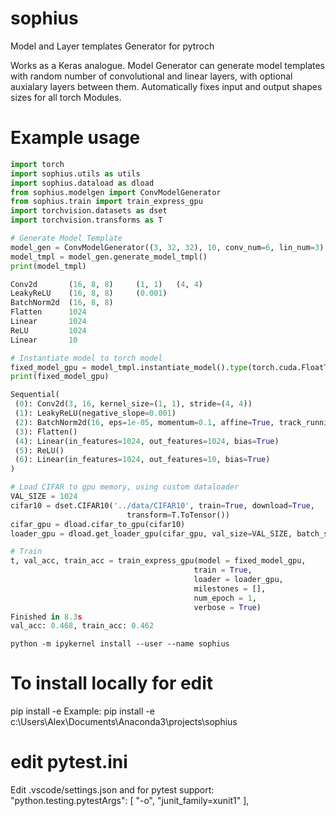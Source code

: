 # sophius
 Model and Layer templates Generator for pytroch

 Works as a Keras analogue. Model Generator can generate model templates with random number
 of convolutional and linear layers, with optional auxialary layers between them. Automatically
 fixes input and output shapes sizes for all torch Modules. 

 # Example usage

 ```python
import torch
import sophius.utils as utils
import sophius.dataload as dload
from sophius.modelgen import ConvModelGenerator
from sophius.train import train_express_gpu
import torchvision.datasets as dset
import torchvision.transforms as T

# Generate Model Template
model_gen = ConvModelGenerator((3, 32, 32), 10, conv_num=6, lin_num=3)
model_tmpl = model_gen.generate_model_tmpl()
print(model_tmpl)

Conv2d       (16, 8, 8)     (1, 1)   (4, 4)  
LeakyReLU    (16, 8, 8)     (0.001) 
BatchNorm2d  (16, 8, 8)    
Flatten      1024          
Linear       1024          
ReLU         1024          
Linear       10

# Instantiate model to torch model
fixed_model_gpu = model_tmpl.instantiate_model().type(torch.cuda.FloatTensor)
print(fixed_model_gpu)

Sequential(
  (0): Conv2d(3, 16, kernel_size=(1, 1), stride=(4, 4))
  (1): LeakyReLU(negative_slope=0.001)
  (2): BatchNorm2d(16, eps=1e-05, momentum=0.1, affine=True, track_running_stats=True)
  (3): Flatten()
  (4): Linear(in_features=1024, out_features=1024, bias=True)
  (5): ReLU()
  (6): Linear(in_features=1024, out_features=10, bias=True)
)

# Load CIFAR to gpu memory, using custom dataloader
VAL_SIZE = 1024
cifar10 = dset.CIFAR10('../data/CIFAR10', train=True, download=True,
                           transform=T.ToTensor())
cifar_gpu = dload.cifar_to_gpu(cifar10)
loader_gpu = dload.get_loader_gpu(cifar_gpu, val_size=VAL_SIZE, batch_size=1024)

# Train
t, val_acc, train_acc = train_express_gpu(model = fixed_model_gpu,
                                          train = True,
                                          loader = loader_gpu,
                                          milestones = [],
                                          num_epoch = 1,
                                          verbose = True)
Finished in 8.3s 
val_acc: 0.468, train_acc: 0.462
```


```
python -m ipykernel install --user --name sophius
```

 # To install locally for edit
 pip install -e <local sophius folder>
 Example: 
 pip install -e c:\Users\Alex\Documents\Anaconda3\projects\sophius

# edit pytest.ini
Edit .vscode/settings.json and for pytest support:
    "python.testing.pytestArgs": [
        "-o", "junit_family=xunit1"
    ],
